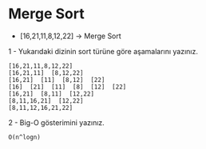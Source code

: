 # Merge Sort

- [16,21,11,8,12,22] -> Merge Sort

1 - Yukarıdaki dizinin sort türüne göre aşamalarını yazınız.

    [16,21,11,8,12,22]
    [16,21,11]  [8,12,22]
    [16,21]  [11]  [8,12]  [22]
    [16]  [21]  [11]  [8]  [12]  [22]
    [16,21]  [8,11]  [12,22]
    [8,11,16,21]  [12,22]
    [8,11,12,16,21,22]


2 - Big-O gösterimini yazınız.

    O(n^logn)
